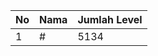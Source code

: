 | No | Nama            | Jumlah Level |
|----|-----------------|--------------|
| 1  | #    |    5134        |
